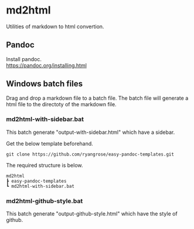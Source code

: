 # md2html
Utilities of markdown to html convertion.

## Pandoc
Install pandoc.  
https://pandoc.org/installing.html

## Windows batch files
Drag and drop a markdown file to a batch file.
The batch file will generate a html file to the directoty of the markdown file.

### md2html-with-sidebar.bat
This batch generate "output-with-sidebar.html" which have a sidebar.

Get the below template beforehand.
```
git clone https://github.com/ryangrose/easy-pandoc-templates.git
```

The required structure is below.
```
md2html
┣ easy-pandoc-templates
┗ md2html-with-sidebar.bat
```

### md2html-github-style.bat
This batch generate "output-github-style.html" which have the style of github.
